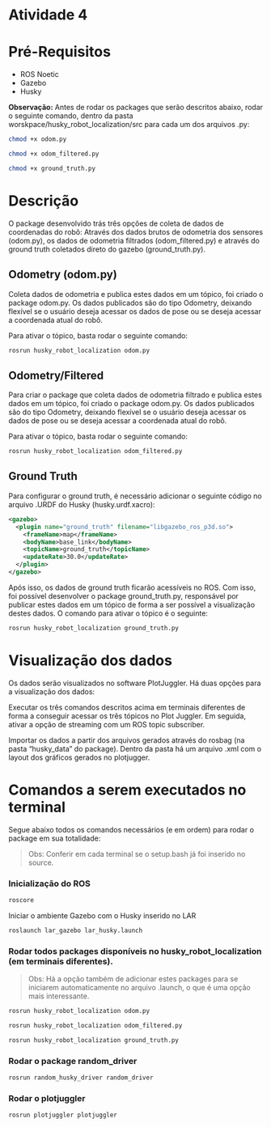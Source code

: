# Atividade 4

# Pré-Requisitos

- ROS Noetic
- Gazebo
- Husky

**Observação:** Antes de rodar os packages que serão descritos abaixo, rodar o seguinte comando, dentro da pasta worskpace/husky_robot_localization/src para cada um dos arquivos .py:

```bash
chmod +x odom.py
```

```bash
chmod +x odom_filtered.py
```

```bash
chmod +x ground_truth.py
```

# Descrição

O package desenvolvido trás três opções de coleta de dados de coordenadas do robô: Através dos dados brutos de odometria dos sensores (odom.py), os dados de odometria filtrados (odom_filtered.py) e através do ground truth coletados direto do gazebo (ground_truth.py). 

## Odometry (odom.py)

Coleta dados de odometria e publica estes dados em um tópico, foi criado o package odom.py. Os dados publicados são do tipo Odometry, deixando flexível se o usuário deseja acessar os dados de pose ou se deseja acessar a coordenada atual do robô. 

Para ativar o tópico, basta rodar o seguinte comando:

```bash
rosrun husky_robot_localization odom.py
```

## Odometry/Filtered

Para criar o package que coleta dados de odometria filtrado e publica estes dados em um tópico, foi criado o package odom.py. Os dados publicados são do tipo Odometry, deixando flexível se o usuário deseja acessar os dados de pose ou se deseja acessar a coordenada atual do robô. 

Para ativar o tópico, basta rodar o seguinte comando:

```bash
rosrun husky_robot_localization odom_filtered.py
```

## Ground Truth

Para configurar o ground truth, é necessário adicionar o seguinte código no arquivo .URDF do Husky (husky.urdf.xacro):

```xml
<gazebo>
  <plugin name="ground_truth" filename="libgazebo_ros_p3d.so">
    <frameName>map</frameName>
    <bodyName>base_link</bodyName>
    <topicName>ground_truth</topicName>
    <updateRate>30.0</updateRate>
  </plugin>
</gazebo>
```

Após isso, os dados de ground truth ficarão acessíveis no ROS. Com isso, foi possível desenvolver o package ground_truth.py, responsável por publicar estes dados em um tópico de forma a ser possível a visualização destes dados. O comando para ativar o tópico é o seguinte:

```bash
rosrun husky_robot_localization ground_truth.py
```

# Visualização dos dados

Os dados serão visualizados no software PlotJuggler. Há duas opções para a visualização dos dados:

Executar  os três comandos descritos acima em terminais diferentes de forma a conseguir acessar os três tópicos no Plot Juggler. Em seguida, ativar a opção de streaming com um ROS topic subscriber.

Importar os dados a partir dos arquivos gerados através do rosbag (na pasta “husky_data” do package). Dentro da pasta há um arquivo .xml com o layout dos gráficos gerados no plotjugger.

# Comandos a serem executados no terminal

Segue abaixo todos os comandos necessários (e em ordem) para rodar o package em sua totalidade:

> Obs: Conferir em cada terminal se o setup.bash já foi inserido no source.
> 

### Inicialização do ROS

```bash
roscore
```

Iniciar o ambiente Gazebo com o Husky inserido no LAR

```bash
roslaunch lar_gazebo lar_husky.launch
```

### Rodar todos packages disponíveis no husky_robot_localization (em terminais diferentes).

> Obs: Há a opção também de adicionar estes packages para se iniciarem automaticamente no arquivo .launch, o que é uma opção mais interessante.
> 

```bash
rosrun husky_robot_localization odom.py
```

```bash
rosrun husky_robot_localization odom_filtered.py
```

```bash
rosrun husky_robot_localization ground_truth.py
```

### Rodar o package random_driver

```bash
rosrun random_husky_driver random_driver
```

### Rodar o plotjuggler

```bash
rosrun plotjuggler plotjuggler
```